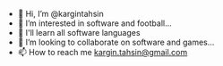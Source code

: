- 👋 Hi, I’m @kargintahsin
- 👀 I’m interested in software and football...
- 🌱 I'll learn all software languages
- 💞️ I’m looking to collaborate on software and games...
- 📫 How to reach me kargin.tahsin@gmail.com

<!---
kargintahsin/kargintahsin is a ✨ special ✨ repository because its `README.md` (this file) appears on your GitHub profile.
You can click the Preview link to take a look at your changes.
--->
